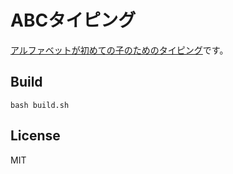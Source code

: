 # ABCタイピング

[アルファベットが初めての子のためのタイピング](https://marmooo.github.io/abc-typing/)です。

## Build

```
bash build.sh
```

## License

MIT
